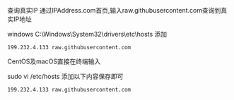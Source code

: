 查询真实IP
通过IPAddress.com首页,输入raw.githubusercontent.com查询到真实IP地址

windows
C:\Windows\System32\drivers\etc\hosts 添加
```
199.232.4.133 raw.githubusercontent.com 
```

CentOS及macOS直接在终端输入

sudo vi /etc/hosts
添加以下内容保存即可
```
199.232.4.133 raw.githubusercontent.com
```